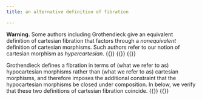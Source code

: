```yaml
---
title: an alternative definition of fibration

---
```


**Warning.** Some authors including Grothendieck give an
equivalent definition of cartesian fibration that factors through a
*nonequivalent* definition of cartesian morphisms. Such authors refer to our
notion of cartesian morphism as *hypercartesian*.
{{<child frct-002A>}}
{{<child frct-003G>}}
{{<child frct-002C>}}

Grothendieck defines a fibration in terms of (what we refer
to as) hypocartesian morphisms rather than (what we refer to as) cartesian
morphisms, and therefore imposes the additional constraint that the
hypocartesian morphisms be closed under composition. In [](frct-002B) below, we
verify that these two definitions of cartesian fibration coincide.
{{<child frct-002B>}}
{{<child frct-002D>}}
